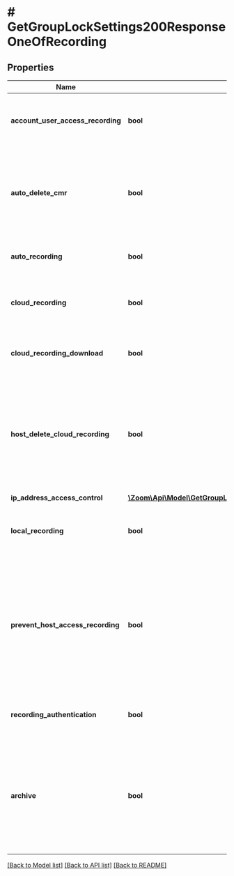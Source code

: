 # # GetGroupLockSettings200ResponseOneOfRecording

## Properties

Name | Type | Description | Notes
------------ | ------------- | ------------- | -------------
**account_user_access_recording** | **bool** | Make cloud recordings accessible to account members only. | [optional]
**auto_delete_cmr** | **bool** | Allow Zoom to automatically delete recordings permanently after a specified number of days. | [optional]
**auto_recording** | **bool** | Record meetings automatically as they start. | [optional]
**cloud_recording** | **bool** | Allow hosts to record and save the meeting / webinar in the cloud. | [optional]
**cloud_recording_download** | **bool** | Allow anyone with a link to the cloud recording to download. | [optional]
**host_delete_cloud_recording** | **bool** | Allow the host to delete the recordings. If this option is disabled, the recordings cannot be deleted by the host and only admin can delete them. | [optional]
**ip_address_access_control** | [**\Zoom\Api\Model\GetGroupLockSettings200ResponseOneOfRecordingIpAddressAccessControl**](GetGroupLockSettings200ResponseOneOfRecordingIpAddressAccessControl.md) |  | [optional]
**local_recording** | **bool** | Allow hosts and participants to record the meeting to a local file. | [optional]
**prevent_host_access_recording** | **bool** | If set to &#x60;true&#x60;, meeting hosts cannot view their meeting cloud recordings. Only the admins who have recording management privilege can access them. | [optional]
**recording_authentication** | **bool** | Only authenticated users can view cloud recordings | [optional]
**archive** | **bool** | [Archiving solution](https://support.zoom.us/hc/en-us/articles/360050431572-Archiving-Meeting-and-Webinar-data) settings. This setting can only be used if you have been granted archiving solution access by the Zoom support team. | [optional]

[[Back to Model list]](../../README.md#models) [[Back to API list]](../../README.md#endpoints) [[Back to README]](../../README.md)
